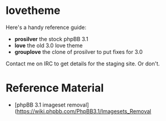 # lovetheme
Here's a handy reference guide:
* **prosilver** the stock phpBB 3.1
* **love** the old 3.0 love theme
* **grouplove** the clone of prosilver to put fixes for 3.0

Contact me on IRC to get details for the staging site. Or don't.

# Reference Material
* [phpBB 3.1 imageset removal](https://wiki.phpbb.com/PhpBB3.1/Imagesets_Removal